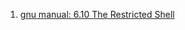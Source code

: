  1. [gnu manual: 6.10 The Restricted Shell][1]
 
[1]: https://www.gnu.org/software/bash/manual/html_node/The-Restricted-Shell.html
